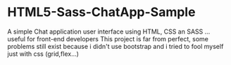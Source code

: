 # HTML5-Sass-ChatApp-Sample
A simple Chat application user interface using HTML, CSS an SASS ... useful for front-end developers
This project is far from perfect, some problems still exist because i didn't use bootstrap and i tried to fool myself just with css (grid,flex...)